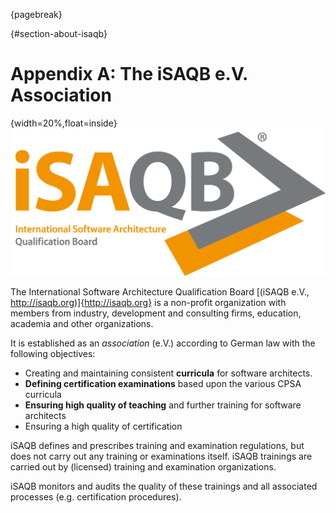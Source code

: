
{pagebreak}

{#section-about-isaqb}
# Appendix A: The iSAQB e.V. Association

{width=20%,float=inside}
![](images/42-backmatter/isaqb-logo.png)

The International Software Architecture Qualification Board 
[(iSAQB e.V., http://isaqb.org)]{http://isaqb.org} is a non-profit
organization with members from industry, development and consulting firms,
education, academia and other organizations.

It is established as an _association_ (e.V.) according to German law with the following objectives:

* Creating and maintaining consistent **curricula** for software architects.
* **Defining certification examinations** based upon the various CPSA curricula
* **Ensuring high quality of teaching** and further training for software architects
* Ensuring a high quality of certification

iSAQB defines and prescribes training and examination regulations, but does not carry out any training or examinations itself. iSAQB trainings are carried out by (licensed) training and examination organizations.

iSAQB monitors and audits the quality of these trainings and
all associated processes (e.g. certification procedures).

